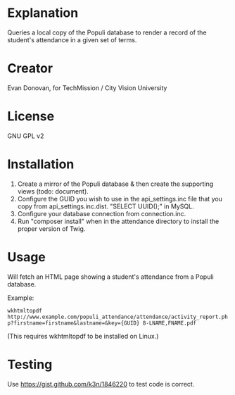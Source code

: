 Explanation
===========
Queries a local copy of the Populi database to render a record of the 
student's attendance in a given set of terms.

Creator
=======
Evan Donovan, for TechMission / City Vision University

License
=======
GNU GPL v2

Installation
============

1. Create a mirror of the Populi database & then create the supporting views (todo: document).
2. Configure the GUID you wish to use in the api_settings.inc file that you copy from api_settings.inc.dist. "SELECT UUID();" in MySQL.
3. Configure your database connection from connection.inc.
4. Run "composer install" when in the attendance directory to install the proper version of Twig.

Usage
=====

Will fetch an HTML page showing a student's attendance from a Populi database.

Example:

`wkhtmltopdf http://www.example.com/populi_attendance/attendance/activity_report.php?firstname=firstname&lastname=&key={GUID} 8-LNAME,FNAME.pdf`

(This requires wkhtmltopdf to be installed on Linux.)

Testing
=======
Use https://gist.github.com/k3n/1846220 to test code is correct.
